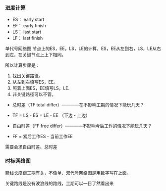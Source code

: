 ### 进度计算

* ES： early start
* EF： early finish
* LS： last  start
* LF： last  finish

单代号网络图 节点上的ES，EE，LS，LE的计算，ES，EE从左到右，LS，LE从右到左，在关键节点上上下相同。

所以计算步骤是：
1. 找出关键路径。
2. 从左到右填写ES，EE。
3. 照着上面ES，EE填写LS，LE.
4. 非关键路径可以不管。

* 总时差（TF total differ）————在不影响工期的情况下能玩几天？
* TF = LS - ES = LE - EE   （下边 - 上边）

* 自由时差（FF free differ）————不影响今后工作的情况下能玩几天？
* FF = 紧后工作ES - 当前工作EE

需要会求自由时差、总时差

### 时标网络图

箭线长度跟工期有关，不像单、双代号网络图是用数字写在上面。

关键路线是没有波浪线的路线，工期可以一目了然看出来
